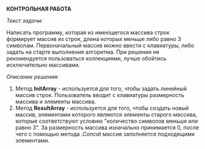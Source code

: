 **КОНТРОЛЬНАЯ РАБОТА**

*Текст задачи:*  

Написать программу, которая из имеющегося массива строк формирует массив из строк, длина которых меньше либо равно 3 символам. Первоначальный массив можно ввести с клавиатуры, либо задать на старте выполнения алгоритма. При решении не рекомендуется пользоваться коллекциями, лучше обойтись исключительно массивами.

*Описание решения:*

1. Метод **InitArray** - используется для того, чтобы задать линейный массив строк. Пользователь вводит с клавиатуры размерность массива и элементы массива.
2. Метод **ResultArray** - используется для того, чтобы создать новый массив, элементами которого являются элементы старого массива, которые соответствуют условию "количество символов меньше или равно 3". За размерность массива изначально принимается 0, после чего с помощью метода  *.Concat* массив заполняется подходящими элементами.